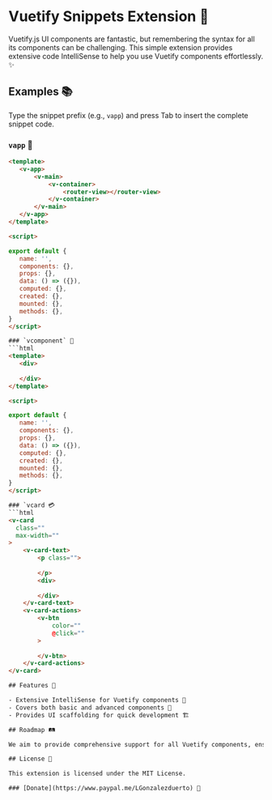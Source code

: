 # Vuetify Snippets Extension 🎉

Vuetify.js UI components are fantastic, but remembering the syntax for all its components can be challenging. This simple extension provides extensive code IntelliSense to help you use Vuetify components effortlessly. ✨

## Examples 📚

Type the snippet prefix (e.g., `vapp`) and press Tab to insert the complete snippet code.

### `vapp` 🌟
```html
<template>
   <v-app>
       <v-main>
           <v-container>
               <router-view></router-view>
           </v-container>
       </v-main>
   </v-app>
</template>

<script>

export default {
   name: '',
   components: {},
   props: {},
   data: () => ({}),
   computed: {},
   created: {},
   mounted: {},
   methods: {},
}
</script>

### `vcomponent` 🔘
```html
<template>
   <div>
       
   </div>
</template>

<script>

export default {
   name: '',
   components: {},
   props: {},
   data: () => ({}),
   computed: {},
   created: {},
   mounted: {},
   methods: {},
}
</script>

### `vcard 💳
```html
<v-card
  class=""
  max-width=""
>
    <v-card-text>
        <p class="">
            
        </p>
        <div>
            
        </div>
    </v-card-text>
    <v-card-actions>
        <v-btn
            color=""
            @click=""
        >
            
        </v-btn>
    </v-card-actions>
</v-card>

## Features 🚀

- Extensive IntelliSense for Vuetify components 🧠
- Covers both basic and advanced components 🔧
- Provides UI scaffolding for quick development 🏗️

## Roadmap 🛤️

We aim to provide comprehensive support for all Vuetify components, ensuring quality code IntelliSense and Vue support.

## License 📜

This extension is licensed under the MIT License.

### [Donate](https://www.paypal.me/LGonzalezduerto) 💖